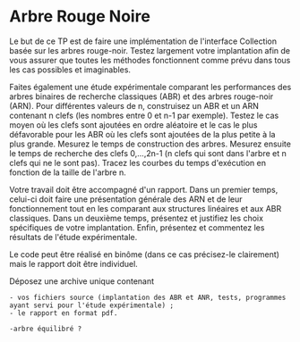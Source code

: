 # Arbre Rouge Noire

Le but de ce TP est de faire une implémentation de l'interface Collection basée sur les arbres rouge-noir. Testez largement votre implantation afin de vous assurer que toutes les méthodes fonctionnent comme prévu dans tous les cas possibles et imaginables.

Faites également une étude expérimentale comparant les performances des arbres binaires de recherche classiques (ABR) et des arbres rouge-noir (ARN). Pour différentes valeurs de n, construisez un ABR et un ARN contenant n clefs (les nombres entre 0 et n-1 par exemple). Testez le cas moyen où les clefs sont ajoutées en ordre aléatoire et le cas le plus défavorable pour les ABR où les clefs sont ajoutées de la plus petite à la plus grande. Mesurez le temps de construction des arbres. Mesurez ensuite le temps de recherche des clefs 0,...,2n-1 (n clefs qui sont dans l'arbre et n clefs qui ne le sont pas). Tracez les courbes du temps d'exécution en fonction de la taille de l'arbre n.

Votre travail doit être accompagné d'un rapport. Dans un premier temps, celui-ci doit faire une présentation générale des ARN et de leur fonctionnement tout en les comparant aux structures linéaires et aux ABR classiques. Dans un deuxième temps, présentez et justifiez les choix spécifiques de votre implantation. Enfin, présentez et commentez les résultats de l'étude expérimentale.

Le code peut être réalisé en binôme (dans ce cas précisez-le clairement) mais le rapport doit être individuel.

Déposez une archive unique contenant

    - vos fichiers source (implantation des ABR et ANR, tests, programmes ayant servi pour l'étude expérimentale) ;
    - le rapport en format pdf.

    -arbre équilibré ?

